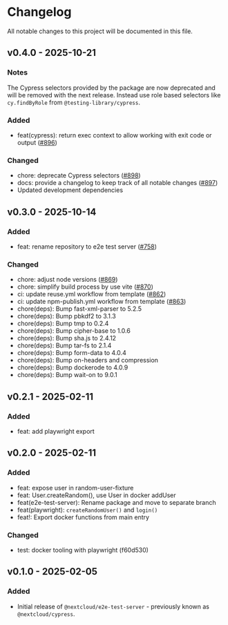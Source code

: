 <!--
  - SPDX-FileCopyrightText: 2025 Nextcloud GmbH and Nextcloud contributors
  - SPDX-License-Identifier: AGPL-3.0-or-later
-->
# Changelog

All notable changes to this project will be documented in this file.


## v0.4.0 - 2025-10-21
### Notes
The Cypress selectors provided by the package are now deprecated and will be removed with the next release.
Instead use role based selectors like `cy.findByRole` from `@testing-library/cypress`.

### Added
* feat(cypress): return exec context to allow working with exit code or output \([#896](https://github.com/nextcloud-libraries/nextcloud-e2e-test-server/pull/896)\)

### Changed
* chore: deprecate Cypress selectors \([#898](https://github.com/nextcloud-libraries/nextcloud-e2e-test-server/pull/898)\)
* docs: provide a changelog to keep track of all notable changes \([#897](https://github.com/nextcloud-libraries/nextcloud-e2e-test-server/pull/897)\)
* Updated development dependencies

## v0.3.0 - 2025-10-14
### Added
- feat: rename repository to e2e test server \([#758](https://github.com/nextcloud-libraries/nextcloud-e2e-test-server/pull/758)\)

### Changed
- chore: adjust node versions \([#869](https://github.com/nextcloud-libraries/nextcloud-e2e-test-server/pull/869)\)
- chore: simplify build process by use vite \([#870](https://github.com/nextcloud-libraries/nextcloud-e2e-test-server/pull/870)\)
- ci: update reuse.yml workflow from template \([#862](https://github.com/nextcloud-libraries/nextcloud-e2e-test-server/pull/862)\)
- ci: update npm-publish.yml workflow from template \([#863](https://github.com/nextcloud-libraries/nextcloud-e2e-test-server/pull/863)\)
- chore(deps): Bump fast-xml-parser to 5.2.5
- chore(deps): Bump pbkdf2 to 3.1.3
- chore(deps): Bump tmp to 0.2.4
- chore(deps): Bump cipher-base to 1.0.6
- chore(deps): Bump sha.js to 2.4.12
- chore(deps): Bump tar-fs to 2.1.4
- chore(deps): Bump form-data to 4.0.4
- chore(deps): Bump on-headers and compression
- chore(deps): Bump dockerode to 4.0.9
- chore(deps): Bump wait-on to 9.0.1

## v0.2.1 - 2025-02-11
### Added
- feat: add playwright export

## v0.2.0 - 2025-02-11
### Added
- feat: expose user in random-user-fixture
- feat: User.createRandom(), use User in docker addUser
- feat(e2e-test-server): Rename package and move to separate branch
- feat(playwright): `createRandomUser()` and `login()`
- feat!: Export docker functions from main entry

### Changed
- test: docker tooling with playwright (f60d530)

## v0.1.0 - 2025-02-05
### Added
- Initial release of `@nextcloud/e2e-test-server` - previously known as `@nextcloud/cypress`.

